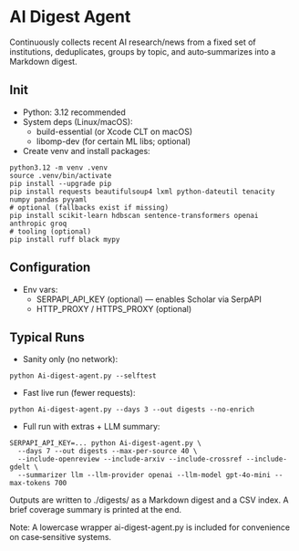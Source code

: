 AI Digest Agent
===============

Continuously collects recent AI research/news from a fixed set of institutions, deduplicates, groups by topic, and auto‑summarizes into a Markdown digest.

Init
----
- Python: 3.12 recommended
- System deps (Linux/macOS):
  - build-essential (or Xcode CLT on macOS)
  - libomp-dev (for certain ML libs; optional)
- Create venv and install packages:

```
python3.12 -m venv .venv
source .venv/bin/activate
pip install --upgrade pip
pip install requests beautifulsoup4 lxml python-dateutil tenacity numpy pandas pyyaml
# optional (fallbacks exist if missing)
pip install scikit-learn hdbscan sentence-transformers openai anthropic groq
# tooling (optional)
pip install ruff black mypy
```

Configuration
-------------
- Env vars:
  - SERPAPI_API_KEY (optional) — enables Scholar via SerpAPI
  - HTTP_PROXY / HTTPS_PROXY (optional)

Typical Runs
------------
- Sanity only (no network):
```
python Ai-digest-agent.py --selftest
```
- Fast live run (fewer requests):
```
python Ai-digest-agent.py --days 3 --out digests --no-enrich
```
- Full run with extras + LLM summary:
```
SERPAPI_API_KEY=... python Ai-digest-agent.py \
  --days 7 --out digests --max-per-source 40 \
  --include-openreview --include-arxiv --include-crossref --include-gdelt \
  --summarizer llm --llm-provider openai --llm-model gpt-4o-mini --max-tokens 700
```

Outputs are written to ./digests/ as a Markdown digest and a CSV index. A brief coverage summary is printed at the end.

Note: A lowercase wrapper ai-digest-agent.py is included for convenience on case‑sensitive systems.
